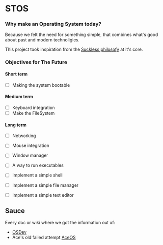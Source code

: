 # STOS

### Why make an Operating System today?

Because we felt the need for something simple, that combines what's good about  past and modern technoligies.

This project took inspiration from the [Suckless philosofy](https://suckless.org) at it's core.

### Objectives for The Future

#### Short term
- [ ] Making the system bootable 

#### Medium term
- [ ] Keyboard integration
- [ ] Make the FileSystem

#### Long term
- [ ] Networking
- [ ] Mouse integration
- [ ] Window manager
- [ ] A way to run executables
- [ ] Implement a simple shell
- [ ] Implement a simple file manager
- [ ] Implement a simple text editor



## Sauce
Every doc or wiki where we got the information out of:
- [OSDev](https://osdev.org)
- Ace's old failed attempt [AceOS](https://github.com/Ace-69/AceOS)
